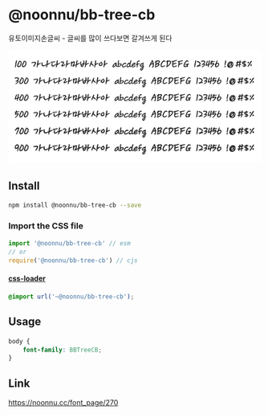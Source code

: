 # @noonnu/bb-tree-cb

유토이미지손글씨 - 글씨를 많이 쓰다보면 갈겨쓰게 된다

![example](./example.png)

## Install

```bash
npm install @noonnu/bb-tree-cb --save
```

### Import the CSS file

```js
import '@noonnu/bb-tree-cb' // esm
// or
require('@noonnu/bb-tree-cb') // cjs
```

#### [css-loader](https://github.com/webpack-contrib/css-loader)

```css
@import url('~@noonnu/bb-tree-cb');
```

## Usage

```css
body {
    font-family: BBTreeCB;
}
```

## Link

https://noonnu.cc/font_page/270
